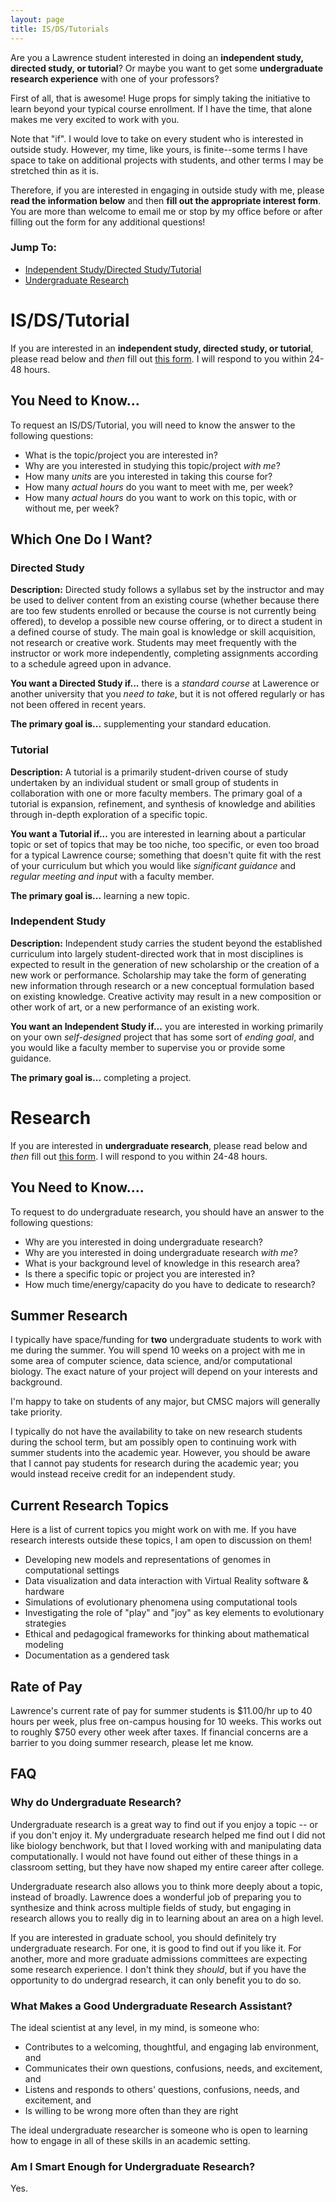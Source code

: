 ```yaml
---
layout: page
title: IS/DS/Tutorials
---
```


Are you a Lawrence student interested in doing an **independent study, directed study, or tutorial**? Or maybe you want to get some **undergraduate research experience** with one of your professors?

First of all, that is awesome! Huge props for simply taking the initiative to learn beyond your typical course enrollment. If I have the time, that alone makes me very excited to work with you.

Note that "if". I would love to take on every student who is interested in outside study. However, my time, like yours, is finite--some terms I have space to take on additional projects with students, and other terms I may be stretched thin as it is.

Therefore, if you are interested in engaging in outside study with me, please **read the information below** and then **fill out the appropriate interest form**. You are more than welcome to email me or stop by my office before or after filling out the form for any additional questions!

### Jump To:

- [Independent Study/Directed Study/Tutorial](#IS)
- [Undergraduate Research](#research)

# <a name="IS"></a> IS/DS/Tutorial

If you are interested in an **independent study, directed study, or tutorial**, please read below and _then_ fill out [this form](https://forms.office.com/r/Yn0nXURjaT). I will respond to you within 24-48 hours. 

## You Need to Know...

To request an IS/DS/Tutorial, you will need to know the answer to the following questions:

- What is the topic/project you are interested in?
- Why are you interested in studying this topic/project _with me_? 
- How many _units_ are you interested in taking this course for?
- How many _actual hours_ do you want to meet with me, per week?
- How many _actual hours_ do you want to work on this topic, with or without me, per week? 

## Which One Do I Want? 

### Directed Study

**Description:** Directed study follows a syllabus set by the instructor and may be used to deliver content from an existing course (whether because there are too few students enrolled or because the course is not currently being offered), to develop a possible new course offering, or to direct a student in a defined course of study. The main goal is knowledge or skill acquisition, not research or creative work. Students may meet frequently with the instructor or work more independently, completing assignments according to a schedule agreed upon in advance. 

**You want a Directed Study if...** there is a _standard course_ at Lawerence or another university that you _need to take_, but it is not offered regularly or has not been offered in recent years. 

**The primary goal is...** supplementing your standard education.

### Tutorial

**Description:** A tutorial is a primarily student-driven course of study undertaken by an individual student or small group of students in collaboration with one or more faculty members. The primary goal of a tutorial is expansion, refinement, and synthesis of knowledge and abilities through in-depth exploration of a specific topic.

**You want a Tutorial if...** you are interested in learning about a particular topic or set of topics that may be too niche, too specific, or even too broad for a typical Lawrence course; something that doesn't quite fit with the rest of your curriculum but which you would like _significant guidance_ and _regular meeting and input_ with a faculty member. 

**The primary goal is...** learning a new topic.


### Independent Study

**Description:** Independent study carries the student beyond the established curriculum into largely student-directed work that in most disciplines is expected to result in the generation of new scholarship or the creation of a new work or performance. Scholarship may take the form of generating new information through research or a new conceptual formulation based on existing knowledge. Creative activity may result in a new composition or other work of art, or a new performance of an existing work. 

**You want an Independent Study if...** you are interested in working primarily on your own _self-designed_ project that has some sort of _ending goal_, and you would like a faculty member to supervise you or provide some guidance.  

**The primary goal is...** completing a project. 

# <a name="research"></a> Research 

If you are interested in **undergraduate research**, please read below and _then_ fill out [this form](https://forms.office.com/r/3X1dKzhAS2). I will respond to you within 24-48 hours. 

## You Need to Know....

To request to do undergraduate research, you should have an answer to the following questions:

- Why are you interested in doing undergraduate research?
- Why are you interested in doing undergraduate research _with me_? 
- What is your background level of knowledge in this research area?
- Is there a specific topic or project you are interested in? 
- How much time/energy/capacity do you have to dedicate to research? 

## Summer Research

I typically have space/funding for **two** undergraduate students to work with me during the summer. You will spend 10 weeks on a project with me in some area of computer science, data science, and/or computational biology. The exact nature of your project will depend on your interests and background.

I'm happy to take on students of any major, but CMSC majors will generally take priority. 

I typically do not have the availability to take on new research students during the school term, but am possibly open to continuing work with summer students into the academic year. However, you should be aware that I cannot pay students for research during the academic year; you would instead receive credit for an independent study. 

## Current Research Topics

Here is a list of current topics you might work on with me. If you have research interests outside these topics, I am open to discussion on them!

- Developing new models and representations of genomes in computational settings
- Data visualization and data interaction with Virtual Reality software & hardware
- Simulations of evolutionary phenomena using computational tools
- Investigating the role of "play" and "joy" as key elements to evolutionary strategies
- Ethical and pedagogical frameworks for thinking about mathematical modeling
- Documentation as a gendered task

## Rate of Pay

Lawrence's current rate of pay for summer students is $11.00/hr up to 40 hours per week, plus free on-campus housing for 10 weeks. This works out to roughly $750 every other week after taxes. If financial concerns are a barrier to you doing summer research, please let me know. 

## FAQ

### Why do Undergraduate Research?

Undergraduate research is a great way to find out if you enjoy a topic -- or if you don't enjoy it. My undergraduate research helped me find out I did not like biology benchwork, but that I loved working with and manipulating data computationally. I would not have found out either of these things in a classroom setting, but they have now shaped my entire career after college.

Undergraduate research also allows you to think more deeply about a topic, instead of broadly. Lawrence does a wonderful job of preparing you to synthesize and think across multiple fields of study, but engaging in research allows you to really dig in to learning about an area on a high level.

If you are interested in graduate school, you should definitely try undergraduate research. For one, it is good to find out if you like it. For another, more and more graduate admissions committees are expecting some research experience. I don't think they _should_, but if you have the opportunity to do undergrad research, it can only benefit you to do so.

### What Makes a Good Undergraduate Research Assistant?

The ideal scientist at any level, in my mind, is someone who:

- Contributes to a welcoming, thoughtful, and engaging lab environment, and
- Communicates their own questions, confusions, needs, and excitement, and
- Listens and responds to others' questions, confusions, needs, and excitement, and
- Is willing to be wrong more often than they are right

The ideal undergraduate researcher is someone who is open to learning how to engage in all of these skills in an academic setting. 

### Am I Smart Enough for Undergraduate Research?

Yes. 




